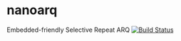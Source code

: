 # nanoarq
Embedded-friendly Selective Repeat ARQ
[![Build Status](https://travis-ci.org/charlesnicholson/nanoarq.svg?branch=master)](https://travis-ci.org/charlesnicholson/nanoarq)
